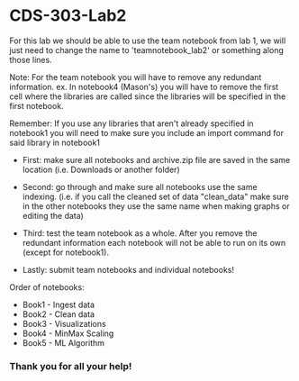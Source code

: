 # CDS-303-Lab2

For this lab we should be able to use the team notebook from lab 1, we will just need to change the name to 'teamnotebook_lab2' or something along those lines.

Note: For the team notebook you will have to remove any redundant information.
  ex. In notebook4 (Mason's) you will have to remove the first cell where the libraries are called since the libraries will be specified in the first notebook.
  
  Remember: If you use any libraries that aren't already specified in notebook1 you will need to make sure you include an import command for said library in notebook1
  
- First: make sure all notebooks and archive.zip file are saved in the same location (i.e. Downloads or another folder)

- Second: go through and make sure all notebooks use the same indexing. (i.e. if you call the cleaned set of data "clean_data" make sure in the other notebooks they use the same name when making graphs or editing the data)

- Third: test the team notebook as a whole. After you remove the redundant information each notebook will not be able to run on its own (except for notebook1).

- Lastly: submit team notebooks and individual notebooks! 


Order of notebooks:
- Book1 - Ingest data
- Book2 - Clean data
- Book3 - Visualizations
- Book4 - MinMax Scaling
- Book5 - ML Algorithm

### Thank you for all your help!

